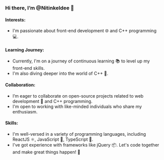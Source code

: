 <!--- 👋 Hi there, I’m @Nitinkeldee 👨‍💻 --->
### Hi there, I’m @Nitinkeldee 👋

<!--- 👀 I’m passionate about front-end development 🌐 and C++ programming 💻. --->
#### Interests:
- I'm passionate about front-end development 🌐 and C++ programming 💻.

<!--- 🌱 Currently, I'm on a journey of continuous learning 📚 to level up my front-end skills, and I'm diving deeper into the world of C++ 🚀. --->
#### Learning Journey:
- Currently, I'm on a journey of continuous learning 📚 to level up my front-end skills.
- I'm also diving deeper into the world of C++ 🚀.

<!--- 💞️ I’m eager to collaborate on open-source projects related to web development 🤝 and C++ programming. I'm open to working with like-minded individuals who share my enthusiasm. --->
#### Collaboration:
- I’m eager to collaborate on open-source projects related to web development 🤝 and C++ programming.
- I'm open to working with like-minded individuals who share my enthusiasm.

<!--- 💼 I'm well-versed in a variety of programming languages, including ReactJS ⚛️, JavaScript 🚀, TypeScript 📝, and I've got experience with frameworks like jQuery 📦. Let's code together and make great things happen! 💪 --->
#### Skills:
- I'm well-versed in a variety of programming languages, including ReactJS ⚛️, JavaScript 🚀, TypeScript 📝.
- I've got experience with frameworks like jQuery 📦. Let's code together and make great things happen! 💪

<!---
Nitinkeldee/Nitinkeldee is a ✨ special ✨ repository because its `README.md` (this file) appears on your GitHub profile.
You can click the Preview link to take a look at your changes.
--->

